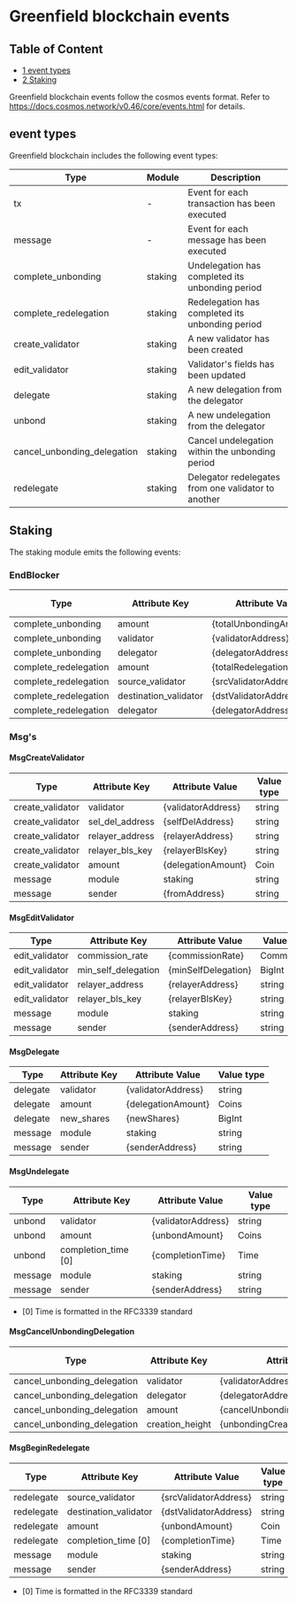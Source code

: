 # Greenfield blockchain events

## Table of Content

- [1 event types](#event-types)
- [2 Staking](#staking)

Greenfield blockchain events follow the cosmos events format. Refer to
https://docs.cosmos.network/v0.46/core/events.html for details.

## event types

Greenfield blockchain includes the following event types:

| Type                         | Module   | Description                                         |
|------------------------------|----------|-----------------------------------------------------|
| tx                           | -        | Event for each transaction has been executed        |
| message                      | -        | Event for each message has been executed            |
| complete_unbonding           | staking  | Undelegation has completed its unbonding period     |
| complete_redelegation        | staking  | Redelegation has completed its unbonding period     |
| create_validator             | staking  | A new validator has been created                    |
| edit_validator               | staking  | Validator's fields has been updated                 |
| delegate                     | staking  | A new delegation from the delegator                 |
| unbond                       | staking  | A new undelegation from the delegator               |
| cancel_unbonding_delegation  | staking  | Cancel undelegation within the unbonding period     |
| redelegate                   | staking  | Delegator redelegates from one validator to another |

## Staking

The staking module emits the following events:

### EndBlocker

| Type                  | Attribute Key         | Attribute Value           | Value type |
| --------------------- | --------------------- | ------------------------- |------------|
| complete_unbonding    | amount                | {totalUnbondingAmount}    | Coins      |
| complete_unbonding    | validator             | {validatorAddress}        | string     |
| complete_unbonding    | delegator             | {delegatorAddress}        | string     |
| complete_redelegation | amount                | {totalRedelegationAmount} | Coins      |
| complete_redelegation | source_validator      | {srcValidatorAddress}     | string     |
| complete_redelegation | destination_validator | {dstValidatorAddress}     | string     |
| complete_redelegation | delegator             | {delegatorAddress}        | string     |

### Msg's

#### MsgCreateValidator

| Type             | Attribute Key   | Attribute Value    | Value type |
| ---------------- |-----------------|--------------------|------------|
| create_validator | validator       | {validatorAddress} | string     |
| create_validator | sel_del_address | {selfDelAddress}   | string     |
| create_validator | relayer_address | {relayerAddress}   | string     |
| create_validator | relayer_bls_key | {relayerBlsKey}    | string     |
| create_validator | amount          | {delegationAmount} | Coin       |
| message          | module          | staking            | string     |
| message          | sender          | {fromAddress}      | string     |

#### MsgEditValidator

| Type           | Attribute Key       | Attribute Value     | Value type |
| -------------- |---------------------|---------------------|------------|
| edit_validator | commission_rate     | {commissionRate}    | Commission |
| edit_validator | min_self_delegation | {minSelfDelegation} | BigInt     |
| edit_validator | relayer_address     | {relayerAddress}    | string     |
| edit_validator | relayer_bls_key     | {relayerBlsKey}     | string     |
| message        | module              | staking             | string     |
| message        | sender              | {senderAddress}     | string     |

#### MsgDelegate

| Type     | Attribute Key | Attribute Value    | Value type |
| -------- | ------------- | ------------------ |------------|
| delegate | validator     | {validatorAddress} | string     |
| delegate | amount        | {delegationAmount} | Coins      |
| delegate | new_shares    | {newShares}        | BigInt     |
| message  | module        | staking            | string     |
| message  | sender        | {senderAddress}    | string     |

#### MsgUndelegate

| Type    | Attribute Key       | Attribute Value    | Value type |
| ------- | ------------------- | ------------------ |------------|
| unbond  | validator           | {validatorAddress} | string     |
| unbond  | amount              | {unbondAmount}     | Coins      |
| unbond  | completion_time [0] | {completionTime}   | Time       |
| message | module              | staking            | string     |
| message | sender              | {senderAddress}    | string     |

* [0] Time is formatted in the RFC3339 standard

#### MsgCancelUnbondingDelegation

| Type                          | Attribute Key       | Attribute Value                     |  Value type  |
| ----------------------------- | ------------------  | ------------------------------------| -------------|
| cancel_unbonding_delegation   | validator           | {validatorAddress}                  | string       |
| cancel_unbonding_delegation   | delegator           | {delegatorAddress}                  | string       |
| cancel_unbonding_delegation   | amount              | {cancelUnbondingDelegationAmount}   | Coin         |
| cancel_unbonding_delegation   | creation_height     | {unbondingCreationHeight}           | int64        |

#### MsgBeginRedelegate

| Type       | Attribute Key         | Attribute Value       | Value type |
| ---------- | --------------------- | --------------------- |------------|
| redelegate | source_validator      | {srcValidatorAddress} | string     |
| redelegate | destination_validator | {dstValidatorAddress} | string     |
| redelegate | amount                | {unbondAmount}        | Coin       |
| redelegate | completion_time [0]   | {completionTime}      | Time       |
| message    | module                | staking               | string     |
| message    | sender                | {senderAddress}       | string     |

* [0] Time is formatted in the RFC3339 standard